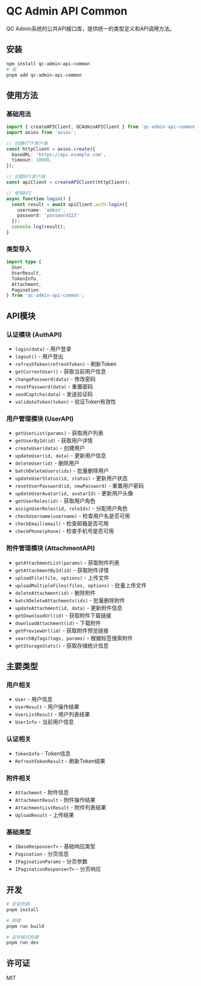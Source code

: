 # QC Admin API Common

QC Admin系统的公共API接口库，提供统一的类型定义和API调用方法。

## 安装

```bash
npm install qc-admin-api-common
# 或
pnpm add qc-admin-api-common
```

## 使用方法

### 基础用法

```typescript
import { createAPIClient, QCAdminAPIClient } from 'qc-admin-api-common';
import axios from 'axios';

// 创建HTTP客户端
const httpClient = axios.create({
  baseURL: 'https://api.example.com',
  timeout: 10000,
});

// 创建API客户端
const apiClient = createAPIClient(httpClient);

// 使用API
async function login() {
  const result = await apiClient.auth.login({
    username: 'admin',
    password: 'password123'
  });
  console.log(result);
}
```

### 类型导入

```typescript
import type { 
  User, 
  UserResult, 
  TokenInfo, 
  Attachment,
  Pagination 
} from 'qc-admin-api-common';
```

## API模块

### 认证模块 (AuthAPI)

- `login(data)` - 用户登录
- `logout()` - 用户登出
- `refreshToken(refreshToken)` - 刷新Token
- `getCurrentUser()` - 获取当前用户信息
- `changePassword(data)` - 修改密码
- `resetPassword(data)` - 重置密码
- `sendCaptcha(data)` - 发送验证码
- `validateToken(token)` - 验证Token有效性

### 用户管理模块 (UserAPI)

- `getUserList(params)` - 获取用户列表
- `getUserById(id)` - 获取用户详情
- `createUser(data)` - 创建用户
- `updateUser(id, data)` - 更新用户信息
- `deleteUser(id)` - 删除用户
- `batchDeleteUsers(ids)` - 批量删除用户
- `updateUserStatus(id, status)` - 更新用户状态
- `resetUserPassword(id, newPassword)` - 重置用户密码
- `updateUserAvatar(id, avatarId)` - 更新用户头像
- `getUserRoles(id)` - 获取用户角色
- `assignUserRoles(id, roleIds)` - 分配用户角色
- `checkUsername(username)` - 检查用户名是否可用
- `checkEmail(email)` - 检查邮箱是否可用
- `checkPhone(phone)` - 检查手机号是否可用

### 附件管理模块 (AttachmentAPI)

- `getAttachmentList(params)` - 获取附件列表
- `getAttachmentById(id)` - 获取附件详情
- `uploadFile(file, options)` - 上传文件
- `uploadMultipleFiles(files, options)` - 批量上传文件
- `deleteAttachment(id)` - 删除附件
- `batchDeleteAttachments(ids)` - 批量删除附件
- `updateAttachment(id, data)` - 更新附件信息
- `getDownloadUrl(id)` - 获取附件下载链接
- `downloadAttachment(id)` - 下载附件
- `getPreviewUrl(id)` - 获取附件预览链接
- `searchByTags(tags, params)` - 根据标签搜索附件
- `getStorageStats()` - 获取存储统计信息

## 主要类型

### 用户相关
- `User` - 用户信息
- `UserResult` - 用户操作结果
- `UserListResult` - 用户列表结果
- `UserInfo` - 当前用户信息

### 认证相关
- `TokenInfo` - Token信息
- `RefreshTokenResult` - 刷新Token结果

### 附件相关
- `Attachment` - 附件信息
- `AttachmentResult` - 附件操作结果
- `AttachmentListResult` - 附件列表结果
- `UploadResult` - 上传结果

### 基础类型
- `IBaseResponse<T>` - 基础响应类型
- `Pagination` - 分页信息
- `IPaginationParams` - 分页参数
- `IPaginationResponse<T>` - 分页响应

## 开发

```bash
# 安装依赖
pnpm install

# 构建
pnpm run build

# 监听模式构建
pnpm run dev
```

## 许可证

MIT